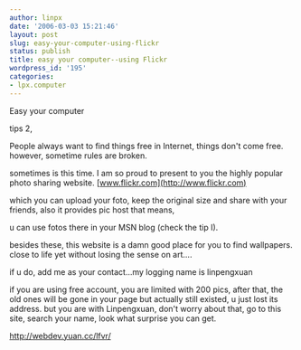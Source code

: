 ```yaml
---
author: linpx
date: '2006-03-03 15:21:46'
layout: post
slug: easy-your-computer-using-flickr
status: publish
title: easy your computer--using Flickr
wordpress_id: '195'
categories:
- lpx.computer
---
```


Easy your computer

  
tips 2,

  
People always want to find things free in Internet, things don't come free.
however, sometime rules are broken.

  
sometimes is this time. I am so proud to present to you the highly popular
photo sharing website. [www.flickr.com](http://www.flickr.com)

  
which you can upload your foto, keep the original size and share with your
friends, also it provides pic host that means,

u can use fotos there in your MSN blog (check the tip I).

  
besides these, this website is a damn good place for you to find wallpapers.
close to life yet without losing the sense on art....

  
if u do, add me as your contact...my logging name is linpengxuan

  
if you are using free account, you are limited with 200 pics, after that, the
old ones will be gone in your page but actually still existed, u just lost its
address. but you are with Linpengxuan, don't worry about that, go to this
site, search your name, look what surprise you can get.

  
http://webdev.yuan.cc/lfvr/


